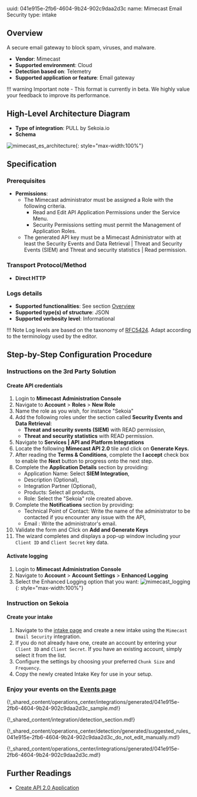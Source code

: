 uuid: 041e915e-2fb6-4604-9b24-902c9daa2d3c
name: Mimecast Email Security
type: intake

## Overview
A secure email gateway to block spam, viruses, and malware.

- **Vendor**: Mimecast
- **Supported environment**: Cloud
- **Detection based on**: Telemetry
- **Supported application or feature**: Email gateway


!!! warning
    Important note - This format is currently in beta. We highly value your feedback to improve its performance.

## High-Level Architecture Diagram

- **Type of integration**: PULL by Sekoia.io
- **Schema**

![mimecast_es_architecture](/assets/integration/mimecast_es_architecture.png){: style="max-width:100%"}

## Specification

### Prerequisites

- **Permissions**:
    - The Mimecast administrator must be assigned a Role with the following criteria.
        - Read and Edit API Application Permissions under the Service Menu.
        - Security Permissions setting must permit the Management of Application Roles.
    - The generated API key must be a Mimecast Administrator with at least the Security Events and Data Retrieval | Threat and Security Events (SIEM) and Threat and security statistics | Read permission.

### Transport Protocol/Method

- **Direct HTTP**

### Logs details

- **Supported functionalities**: See section [Overview](#overview)
- **Supported type(s) of structure**: JSON
- **Supported verbosity level**: Informational

!!! Note
    Log levels are based on the taxonomy of [RFC5424](https://datatracker.ietf.org/doc/html/rfc5424). Adapt according to the terminology used by the editor.

## Step-by-Step Configuration Procedure

### Instructions on the 3rd Party Solution

#### Create API credentials

1. Login to **Mimecast Administration Console**
2. Navigate to **Account** > **Roles** > **New Role**
3. Name the role as you wish, for instance "Sekoia"
4. Add the following roles under the section called **Security Events and Data Retrieval**:
    - **Threat and security svents (SIEM)** with READ permission,
    - **Threat and security statistics** with READ permission.
5. Navigate to **Services | API and Platform Integrations**
6. Locate the following **Mimecast API 2.0** tile and click on **Generate Keys.**
7. After reading the **Terms & Conditions**, complete the **I accept** check box to enable the **Next** button to progress onto the next step.
8. Complete the **Application Details** section by providing:
    - Application Name: Select **SIEM Integration**,
    - Description (Optional),
    - Integration Partner (Optional),
    - Products: Select all products,
    - Role: Select the "Sekoia" role created above.
9. Complete the **Notifications** section by providing:
    - Technical Point of Contact: Write the name of the administrator to be contacted if you encounter any issue with the API,
    - Email : Write the administrator's email.
10. Validate the form and Click on **Add and Generate Keys**
11. The wizard completes and displays a pop-up window including your `Client ID` and `Client Secret` key data.

#### Activate logging

1. Login to **Mimecast Administration Console**
2. Navigate to **Account** > **Account Settings** > **Enhanced Logging**
3. Select the Enhanced Logging option that you want:
![mimecast_logging](/assets/integration/mimecast_logging.png){: style="max-width:100%"}

### Instruction on Sekoia
#### Create your intake

1. Navigate to the [intake page](https://app.sekoia.io/operations/intakes) and create a new intake using the `Mimecast Email Security` integration.  
2. If you do not already have one, create an account by entering your `Client ID` and `Client Secret`. If you have an existing account, simply select it from the list.  
3. Configure the settings by choosing your preferred `Chunk Size` and `Frequency`.  
4. Copy the newly created Intake Key for use in your setup.  


### Enjoy your events on the [Events page](https://app.sekoia.io/operations/events)

{!_shared_content/operations_center/integrations/generated/041e915e-2fb6-4604-9b24-902c9daa2d3c_sample.md!}

{!_shared_content/integration/detection_section.md!}

{!_shared_content/operations_center/detection/generated/suggested_rules_041e915e-2fb6-4604-9b24-902c9daa2d3c_do_not_edit_manually.md!}

{!_shared_content/operations_center/integrations/generated/041e915e-2fb6-4604-9b24-902c9daa2d3c.md!}

## Further Readings
- [Create API 2.0 Application](https://community.mimecast.com/s/article/api-integrations-managing-api-2-0-for-cloud-gateway)
